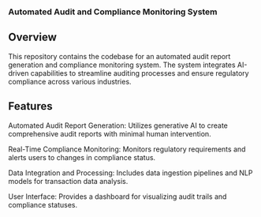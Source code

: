 ### Automated Audit and Compliance Monitoring System
## Overview
This repository contains the codebase for an automated audit report generation and compliance monitoring system. The system integrates AI-driven capabilities to streamline auditing processes and ensure regulatory compliance across various industries.

## Features
Automated Audit Report Generation: Utilizes generative AI to create comprehensive audit reports with minimal human intervention.

Real-Time Compliance Monitoring: Monitors regulatory requirements and alerts users to changes in compliance status.

Data Integration and Processing: Includes data ingestion pipelines and NLP models for transaction data analysis.

User Interface: Provides a dashboard for visualizing audit trails and compliance statuses.
